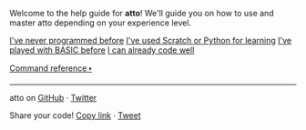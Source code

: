 Welcome to the help guide for **atto**! We'll guide you on how to use and master atto depending on your experience level.

<a href="/beginner.md" class="card darkGreen">I've never programmed before</a>
<a href="/fromedu.md" class="card purple">I've used Scratch or Python for learning</a>
<a href="/frombasic.md" class="card darkBlue">I've played with BASIC before</a>
<a href="/advanced.md" class="card magenta">I can already code well</a>

[Command reference 🢒](/reference/index.md)

---

atto on <a href="https://github.com/James-Livesey/atto" title="James-Livesey/atto" target="_blank">GitHub</a> · <a href="https://twitter.com/codeurdreams" title="@codeurdreams" target="_blank">Twitter</a>

Share your code! [Copy link](javascript:shareProgramLink();) · [Tweet](/tweet.md)